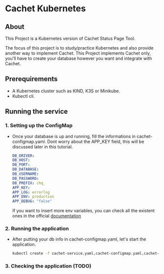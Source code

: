# Cachet Kubernetes 

## About
This Project is a Kubernetes version of Cachet Status Page Tool.

The focus of this project is to study/practice Kubernetes and also provide another way to implement Cachet. This Project implements Cachet only, you'll have to create your database however you want and integrate with Cachet.

## Prerequirements
- A Kubernetes cluster such as KIND, K3S or Minikube.
- Kubectl cli.

## Running the service
### 1. Setting up the ConfigMap 
- Once your database is up and running, fill the informations in cachet-configmap.yaml. Dont worry about the APP_KEY field, this will be discussed later in this tutorial.
    ```yaml
    DB_DRIVER: 
    DB_HOST: 
    DB_PORT: 
    DB_DATABASE: 
    DB_USERNAME: 
    DB_PASSWORD: 
    DB_PREFIX: chq_
    APP_KEY: 
    APP_LOG: errorlog
    APP_ENV: production
    APP_DEBUG: "false"
    ```
    If you want to insert more env variables, you can check all the existent ones in the official [documentation](https://docs.cachethq.io/installation/guide.html#configuring-a-database)
### 2. Running the application 
- After putting your db info in cachet-configmap.yaml, let's start the application.
    ```bash
    kubectl create -f cachet-service.yaml,cachet-configmap.yaml,cachet-deployment.yaml
    ```

### 3. Checking the application (TODO) 
